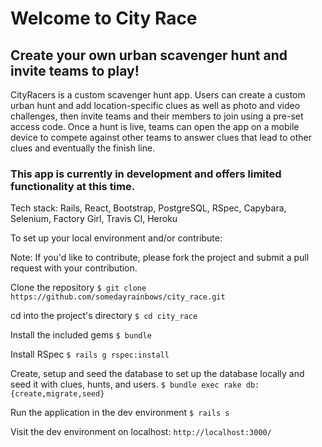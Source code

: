 # Welcome to City Race
## Create your own urban scavenger hunt and invite teams to play!

CityRacers is a custom scavenger hunt app. Users can create a custom urban hunt and add location-specific clues as well as photo and video challenges, then invite teams and their members to join using a pre-set access code. Once a hunt is live, teams can open the app on a mobile device to compete against other teams to answer clues that lead to other clues and eventually the finish line. 

### This app is currently in development and offers limited functionality at this time.

Tech stack: Rails, React, Bootstrap, PostgreSQL, RSpec, Capybara, Selenium, Factory Girl, Travis CI, Heroku

To set up your local environment and/or contribute:

Note: If you'd like to contribute, please fork the project and submit a pull request with your contribution.

Clone the repository
`$ git clone https://github.com/somedayrainbows/city_race.git `

cd into the project's directory
`$ cd city_race `

Install the included gems
`$ bundle `

Install RSpec
`$ rails g rspec:install `

Create, setup and seed the database to set up the database locally and seed it with clues, hunts, and users.
`$ bundle exec rake db:{create,migrate,seed} `

Run the application in the dev environment
`$ rails s `

Visit the dev environment on localhost:
`http://localhost:3000/ `
